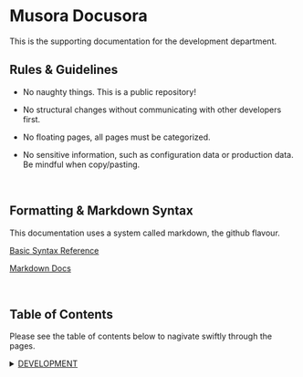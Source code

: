 Musora Docusora
=

This is the supporting documentation for the development department.

Rules & Guidelines
-
-   No naughty things. This is a public repository!

-   No structural changes without communicating with other developers first.

-   No floating pages, all pages must be categorized.

-   No sensitive information, such as configuration data or production data. Be mindful when copy/pasting.

<br>

Formatting & Markdown Syntax
-

This documentation uses a system called markdown, the github flavour.

[Basic Syntax Reference](https://help.github.com/articles/basic-writing-and-formatting-syntax/)

[Markdown Docs](https://help.github.com/categories/writing-on-github/)

<br>

Table of Contents
-
Please see the table of contents below to nagivate swiftly through the pages.

<details><summary><a href="">DEVELOPMENT</a></summary>
    <p>
        <ul><details><summary><a href="/production-emergency/">Production Emergency</a></summary>
            <ul>
                <a href="">
                    Website Offline
                </a><br>
                <a href="">
                    Infusionsoft API Down
                </a><br>
            </ul>
        </ul>
    </p>
</details>


